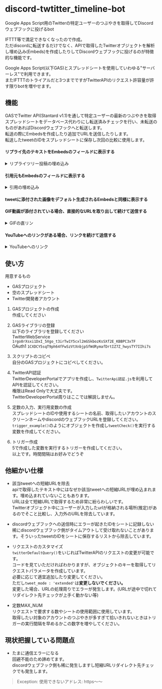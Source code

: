 # discord-twtitter_timeline-bot
Google Apps Script用のTwitterの特定ユーザーのつぶやきを取得してDiscordウェブフックに投げるbot

IFTTT等で満足できなくなったので作成。  
ただdiscordに転送するだけでなく、APIで取得したTwitterオブジェクトを解析し埋め込み(Embeds)を作成したりしてDiscordウェブフックに投げるのが特徴的な機能です。

Google Apps Script(以下GAS)とスプレッドシートを使用していわゆる"サーバーレス"で利用できます。  
またIFTTTのトライアルだと3つまでですがTwitterAPIのリクエスト許容量が許す限りbotを増やせます。


## 機能
GASでTwitter API(Stantard v1.1)を通して特定ユーザーの最新のつぶやきを取得  
スプレッドシートをデータベース代わりにし転送済みチェックを行い、未転送のものがあればDiscordウェブフックへと転送します。  
転送の際にEmbedsを作成したり追加でURLを送信したりします。  
転送したtweetのIDをスプレッドシートに保存し次回の比較に使用します。

#### リプライ先のテキストをEmbedsのフィールドに表示する
<details><summary>リプライツリー投稿の埋め込み</summary><div>


</div></details>

#### 引用元もEmbedsのフィールドに表示する
<details><summary>引用の埋め込み</summary><div>


</div></details>

#### tweetに添付された画像をデフォルト生成されるEmbedsと同様に表示する

#### GIF動画が添付されている場合、直接的なURLを取り出して続けて送信する
<details><summary>GIFの直リン</summary><div>

Embedsでは動画等は埋め込めないがURL先が動画であればDiscordクライアントがプレビューしてくれる  
ブラウザに切り替えなくてもDiscordのままGIF動画をチェックできる


</div></details>


#### YouTubeへのリンクがある場合、リンクを続けて送信する
<details><summary>YouTubeへのリンク</summary><div>

YouTubeへのリンクを送信すると専用の埋め込みが作成される  
こちらもDiscord側で視聴できるようになる


</div></details>


## 使い方
用意するもの
- GASプロジェクト
- 空のスプレッドシート
- Twitter開発者アカウント

1. GASプロジェクトの作成  
作成してください

2. GASライブラリの登録  
以下のライブラリを登録してください  
TwitterWebService `1rgo8rXsxi1DxI_5Xgo_t3irTw1Y5cxl2mGSkbozKsSXf2E_KBBPC3xTF`  
OAuth1 `1CXDCY5sqT9ph64fFwSzVtXnbjpSfWdRymafDrtIZ7Z_hwysTY7IIhi7s`

3. スクリプトのコピペ  
自分のGASプロジェクトにコピペしてください。

4. TwitterAPI認証  
TwitterDeveloperPortalでアプリを作成し、`TwitterApi認証.js`を利用してAPIを認証してください。  
権限はRead Onlyで大丈夫です。  
TwitterDeveloperPortal周りはここでは解説しません。

5. 定数の入力、実行用変数の作成  
スプレッドシートのIDや使用するシートの名前、取得したいアカウントのスクリーンネームやdiscordのウェブフックURLを登録してください。  
`trigger_example()`のようにオブジェクトを作成し`tweetCheck()`を実行する変数を作成してください。

6. トリガー作成  
5で作成した変数を実行するトリガーを作成してください。  
以上です。時間間隔はお好みでどうぞ


## 他細かい仕様
- 該当tweetへの短縮URLを除去  
apiで取得したテキスト中にはなぜか該当tweetへの短縮URLが埋め込まれます。埋め込まれていないこともあります。  
URLは全て短縮URLで取得するため非常に紛らわしいです。  
Twitterオブジェクト中にユーザーが入力したurlが格納される場所(推定)があるのでそこと比較し、入力外のURLを除去しています。

- discordウェブフックへの送信時にエラーが起きたIDをシートに記録しない  
稀にdiscordウェブフック側がタイムアウトして受け取れないことがあります。そういったtweetのIDをシートに保存するリストから除去しています。  

- リクエストのカスタマイズ  
`twitterDefaultQuery()`をいじればTwitterAPIのリクエストの変更が可能です。  
コードを見ていただければわかりますが、オブジェクトのキーを取得してリクエストパラメータを作成しています。  
必要に応じて適宜追加したり変更してください。  
ただし`tweet_mode : 'extended'`は**変更しないでください。**  
変更した場合、URLの処理周りでエラーが発生します。(URLが途中で切れてリダイレクト先チェックが上手く動かない等)

- 定数MAX_NUM  
リクエストで要求する数やシートの使用範囲に使用しています。  
取得したい対象のアカウントのつぶやきが多すぎて拾いきれないときはトリガーの実行間隔を早めるかこの数字を増やしてください。

## 現状把握している問題点
- たまに通信エラーになる  
回避不能のため諦めてます。  
discordウェブフック側も稀に発生しますし短縮URLリダイレクト先チェックでも発生します。  
> Exception: 使用できないアドレス: https～～
